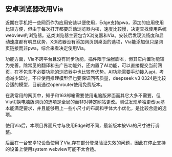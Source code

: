## 安卓浏览器改用Via

近期在手机把一些网页作为应用安装以便使用，Edge支持pwa，添加的应用使用比较方便，但由于每次打开都要启动浏览器内核，速度比较慢，决定查找使用系统webview的浏览器。这类浏览器主要包含X浏览器和Via。安装后发现流畅度和启动速度都有明显优势，X浏览器没有添加网页到桌面的选项，Via能添加但只是网页链接而非pwa，综合来看决定使用Via。

功能方面，Via不跨平台且没有同步功能，插件限于油猴脚本，但其它内置功能较为完善。除常见的翻译和去广告功能外，还内置了AI功能，可以直接提交当前网页，在不包含不必要功能的浏览器中也比较有优势。AI功能需要手动接入api，考虑减少延时，不应使用推理模型但也要保证回答质量，deepseek v3 0324是比较合适的模型，目前通过openrouter使用免费版本。

在我常用的网页中，知乎和163邮箱需要使用电脑版界面而其它大多不需要，但Via切换电脑版网页的选项是全局的而非对特定网站更改。测试发现单独更改ua基本能满足要求，并且能够用上一些小尺寸的布局和字体大小优化，是比较合适的选项。

使用Via后，本项目界面尺寸与使用Edge时不同，最新版本按Via的尺寸进行调整。

后面在一台安卓12设备使用了Via,存在部分登录验证失效的问题，因此在停止支持的设备上使用system webview可能不太合适。